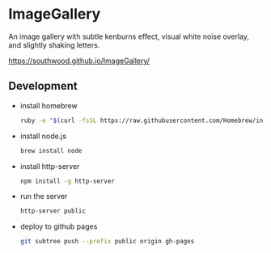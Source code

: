 # ImageGallery

An image gallery with subtle kenburns effect, visual white noise overlay, and slightly shaking letters.

https://southwood.github.io/ImageGallery/

## Development
- install homebrew
  ```bash
  ruby -e "$(curl -fsSL https://raw.githubusercontent.com/Homebrew/install/master/install)"
  ```
- install node.js
  ```bash
  brew install node
  ```
- install http-server
  ```bash
  npm install -g http-server
  ```
- run the server
  ```bash
  http-server public
  ```
- deploy to github pages
  ```bash
  git subtree push --prefix public origin gh-pages
  ```
